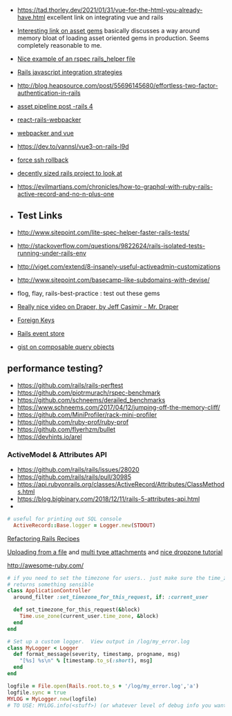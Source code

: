 * https://tad.thorley.dev/2021/01/31/vue-for-the-html-you-already-have.html excellent link on integrating vue and rails
* [Interesting link on asset gems](https://github.com/rails/rails/commit/49c4af43ec5819d8f5c1a91f9b84296c927ce6e7) basically discusses a way around memory bloat of loading asset oriented gems in production.  Seems completely reasonable to me.
* [Nice example of an rspec rails_helper file](http://blog.thefrontiergroup.com.au/2016/02/clean-rails_helper-file)
* [Rails javascript integration strategies](https://github.com/chrisvfritz/rails-javascript-integrations)
* http://blog.heapsource.com/post/55696145680/effortless-two-factor-authentication-in-rails
* [asset pipeline post -rails 4](https://schneems.com/2017/11/22/self-hosted-config-introducing-the-sprockets-manifestjs/)
* [react-rails-webpacker](https://mailchi.mp/arkency/testing-reactjs-components-with-jest-in-railswebpackerwebpack-environment-the-setup-1064401?e=570575c1b5)
* [webpacker and vue](https://medium.com/@hunterae/rails-webpacker-and-vue-cli-can-actually-play-nicely-10215fe833e1)
* https://dev.to/vannsl/vue3-on-rails-l9d
* [force ssh rollback](https://jamescrisp.org/2013/08/04/moving-to-https-rails-force_ssl-and-rollback/)
* [decently sized rails project to look at](https://github.com/pupilfirst/pupilfirst/tree/master/app/graphql/types)
* https://evilmartians.com/chronicles/how-to-graphql-with-ruby-rails-active-record-and-no-n-plus-one

* ## Test Links
* http://www.sitepoint.com/lite-spec-helper-faster-rails-tests/
* http://stackoverflow.com/questions/9822624/rails-isolated-tests-running-under-rails-env
* http://viget.com/extend/8-insanely-useful-activeadmin-customizations
* http://www.sitepoint.com/basecamp-like-subdomains-with-devise/
* flog, flay, rails-best-practice : test out these gems
* [Really nice video on Draper, by Jeff Casimir - Mr. Draper](https://www.youtube.com/watch?v=VC5z8nadnQE)
* [Foreign Keys](http://robots.thoughtbot.com/referential-integrity-with-foreign-keys)
* [Rails event store](http://us5.campaign-archive2.com/?u=1bb42b52984bfa86e2ce35215&id=c22d38ebe1&e=83934cf279)
* [gist on composable query objects](https://paste.ofcode.org/758SJedzuvdU6yYQmWFAQv)

## performance testing?
* https://github.com/rails/rails-perftest
* https://github.com/piotrmurach/rspec-benchmark
* https://github.com/schneems/derailed_benchmarks
* https://www.schneems.com/2017/04/12/jumping-off-the-memory-cliff/
* https://github.com/MiniProfiler/rack-mini-profiler
* https://github.com/ruby-prof/ruby-prof
* https://github.com/flyerhzm/bullet
* https://devhints.io/arel


### ActiveModel & Attributes API
* https://github.com/rails/rails/issues/28020
* https://github.com/rails/rails/pull/30985
* https://api.rubyonrails.org/classes/ActiveRecord/Attributes/ClassMethods.html
* https://blog.bigbinary.com/2018/12/11/rails-5-attributes-api.html
* 

```ruby
# useful for printing out SQL console
  ActiveRecord::Base.logger = Logger.new(STDOUT)
```

[Refactoring Rails Recipes](http://rails-refactoring.com/recipes/)

[Uploading from a file](http://stackoverflow.com/questions/2515931/how-can-i-download-a-file-from-a-url-and-save-it-in-rails) and [multi type attachments](http://stackoverflow.com/questions/2919811/styles-in-paperclip-only-if-its-an-image-rails) and [nice dropzone tutorial](http://josephndungu.com/tutorials/ajax-file-upload-with-dropezonejs-and-paperclip-rails)


http://awesome-ruby.com/

```ruby
# if you need to set the timezone for users.. just make sure the time_zone
# returns something sensible
class ApplicationController
  around_filter :set_timezone_for_this_request, if: :current_user

  def set_timezone_for_this_request(&block)
    Time.use_zone(current_user.time_zone, &block)
  end
end
```

```ruby
# Set up a custom logger.  View output in /log/my_error.log
class MyLogger < Logger
  def format_message(severity, timestamp, progname, msg)
    "[%s] %s\n" % [timestamp.to_s(:short), msg]
  end
end

logfile = File.open(Rails.root.to_s + '/log/my_error.log','a')
logfile.sync = true
MYLOG = MyLogger.new(logfile)
# TO USE: MYLOG.info(<stuff>) (or whatever level of debug info you want to use)
```
